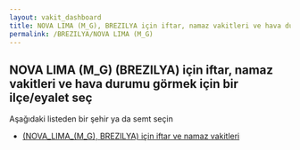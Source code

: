 ```yaml
---
layout: vakit_dashboard
title: NOVA LIMA (M_G), BREZILYA için iftar, namaz vakitleri ve hava durumu - ilçe/eyalet seç
permalink: /BREZILYA/NOVA LIMA (M_G)
---
```


## NOVA LIMA (M_G) (BREZILYA) için iftar, namaz vakitleri ve hava durumu  görmek için bir ilçe/eyalet seç

Aşağıdaki listeden bir şehir ya da semt seçin

* [ (NOVA_LIMA_(M_G), BREZILYA) için iftar ve namaz vakitleri](/BREZILYA/NOVA_LIMA_(M_G)/)

<script type="text/javascript">
  var GLOBAL_COUNTRY = 'BREZILYA';
  var GLOBAL_CITY = 'NOVA LIMA (M_G)';
  var GLOBAL_STATE = 'NOVA LIMA (M_G)';
</script>
